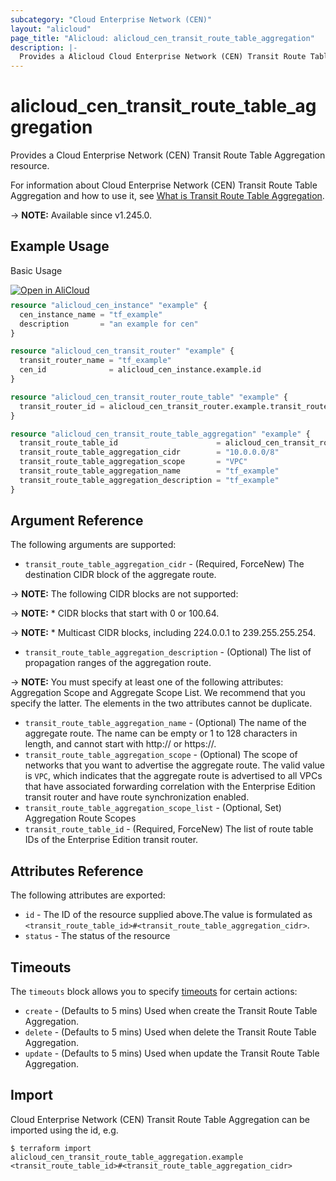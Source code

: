 ```yaml
---
subcategory: "Cloud Enterprise Network (CEN)"
layout: "alicloud"
page_title: "Alicloud: alicloud_cen_transit_route_table_aggregation"
description: |-
  Provides a Alicloud Cloud Enterprise Network (CEN) Transit Route Table Aggregation resource.
---
```


# alicloud_cen_transit_route_table_aggregation

Provides a Cloud Enterprise Network (CEN) Transit Route Table Aggregation resource.



For information about Cloud Enterprise Network (CEN) Transit Route Table Aggregation and how to use it, see [What is Transit Route Table Aggregation](https://next.api.alibabacloud.com/document/Cbn/2017-09-12/CreateTransitRouteTableAggregation).

-> **NOTE:** Available since v1.245.0.

## Example Usage

Basic Usage

<div style="display: block;margin-bottom: 40px;"><div class="oics-button" style="float: right;position: absolute;margin-bottom: 10px;">
  <a href="https://api.aliyun.com/terraform?resource=alicloud_cen_transit_route_table_aggregation&exampleId=4f81bb83-d48e-254f-cb61-7ddd046ecf93c9213bab&activeTab=example&spm=docs.r.cen_transit_route_table_aggregation.0.4f81bb83d4&intl_lang=EN_US" target="_blank">
    <img alt="Open in AliCloud" src="https://img.alicdn.com/imgextra/i1/O1CN01hjjqXv1uYUlY56FyX_!!6000000006049-55-tps-254-36.svg" style="max-height: 44px; max-width: 100%;">
  </a>
</div></div>

```terraform
resource "alicloud_cen_instance" "example" {
  cen_instance_name = "tf_example"
  description       = "an example for cen"
}

resource "alicloud_cen_transit_router" "example" {
  transit_router_name = "tf_example"
  cen_id              = alicloud_cen_instance.example.id
}

resource "alicloud_cen_transit_router_route_table" "example" {
  transit_router_id = alicloud_cen_transit_router.example.transit_router_id
}

resource "alicloud_cen_transit_route_table_aggregation" "example" {
  transit_route_table_id                      = alicloud_cen_transit_router_route_table.example.transit_router_route_table_id
  transit_route_table_aggregation_cidr        = "10.0.0.0/8"
  transit_route_table_aggregation_scope       = "VPC"
  transit_route_table_aggregation_name        = "tf_example"
  transit_route_table_aggregation_description = "tf_example"
}
```

## Argument Reference

The following arguments are supported:
* `transit_route_table_aggregation_cidr` - (Required, ForceNew) The destination CIDR block of the aggregate route.

-> **NOTE:**   The following CIDR blocks are not supported:

-> **NOTE:** *   CIDR blocks that start with 0 or 100.64.

-> **NOTE:** *   Multicast CIDR blocks, including 224.0.0.1 to 239.255.255.254.

* `transit_route_table_aggregation_description` - (Optional) The list of propagation ranges of the aggregation route.

-> **NOTE:**   You must specify at least one of the following attributes: Aggregation Scope and Aggregate Scope List. We recommend that you specify the latter. The elements in the two attributes cannot be duplicate.

* `transit_route_table_aggregation_name` - (Optional) The name of the aggregate route.
The name can be empty or 1 to 128 characters in length, and cannot start with http:// or https://.
* `transit_route_table_aggregation_scope` - (Optional) The scope of networks that you want to advertise the aggregate route.
The valid value is `VPC`, which indicates that the aggregate route is advertised to all VPCs that have associated forwarding correlation with the Enterprise Edition transit router and have route synchronization enabled.
* `transit_route_table_aggregation_scope_list` - (Optional, Set) Aggregation Route Scopes
* `transit_route_table_id` - (Required, ForceNew) The list of route table IDs of the Enterprise Edition transit router.

## Attributes Reference

The following attributes are exported:
* `id` - The ID of the resource supplied above.The value is formulated as `<transit_route_table_id>#<transit_route_table_aggregation_cidr>`.
* `status` - The status of the resource

## Timeouts

The `timeouts` block allows you to specify [timeouts](https://developer.hashicorp.com/terraform/language/resources/syntax#operation-timeouts) for certain actions:
* `create` - (Defaults to 5 mins) Used when create the Transit Route Table Aggregation.
* `delete` - (Defaults to 5 mins) Used when delete the Transit Route Table Aggregation.
* `update` - (Defaults to 5 mins) Used when update the Transit Route Table Aggregation.

## Import

Cloud Enterprise Network (CEN) Transit Route Table Aggregation can be imported using the id, e.g.

```shell
$ terraform import alicloud_cen_transit_route_table_aggregation.example <transit_route_table_id>#<transit_route_table_aggregation_cidr>
```